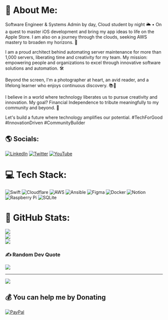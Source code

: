 # 📲 About Me:
Software Engineer & Systems Admin by day, Cloud student by night 🌥️ • On a quest to master iOS development and bring my app ideas to life on the Apple Store. I am also on a journey through the clouds, seeking AWS mastery to broaden my horizons. 🚀

I am a proud architect behind automating server maintenance for more than 1,000 servers, liberating time and creativity for my team. My mission: empowering people and organizations to excel through innovative software solutions and automation. 🛠️ 

Beyond the screen, I'm a photographer at heart, an avid reader, and a lifelong learner who enjoys continuous discovery. 📚📸

I believe in a world where technology liberates us to pursue creativity and innovation. My goal? Financial Independence to tribute meaningfully to my community and beyond. 💖

Let's build a future where technology amplifies our potential. #TechForGood #InnovationDriven #CommunityBuilder


## 🌎 Socials:
[![LinkedIn](https://img.shields.io/badge/LinkedIn-%230077B5.svg?logo=linkedin&logoColor=white)](https://linkedin.com/in/gabriel-marquez/) [![Twitter](https://img.shields.io/badge/Twitter-%231DA1F2.svg?logo=Twitter&logoColor=white)](https://twitter.com/gmarquezrivas) [![YouTube](https://img.shields.io/badge/YouTube-%23FF0000.svg?logo=YouTube&logoColor=white)](https://youtube.com/@gabrielmarquez) 

# 💻 Tech Stack:
![Swift](https://img.shields.io/badge/swift-F54A2A?style=plastic&logo=swift&logoColor=white) ![Cloudflare](https://img.shields.io/badge/Cloudflare-F38020?style=plastic&logo=Cloudflare&logoColor=white) ![AWS](https://img.shields.io/badge/AWS-%23FF9900.svg?style=plastic&logo=amazon-aws&logoColor=white) ![Ansible](https://img.shields.io/badge/ansible-%231A1918.svg?style=plastic&logo=ansible&logoColor=white) 	![Figma](https://img.shields.io/badge/figma-%23F24E1E.svg?style=plastic&logo=figma&logoColor=white) ![Docker](https://img.shields.io/badge/docker-%230db7ed.svg?style=plastic&logo=docker&logoColor=white) ![Notion](https://img.shields.io/badge/Notion-%23000000.svg?style=plastic&logo=notion&logoColor=white) ![Raspberry Pi](https://img.shields.io/badge/-RaspberryPi-C51A4A?style=plastic&logo=Raspberry-Pi) ![SQLite](https://img.shields.io/badge/sqlite-%2307405e.svg?style=plastic&logo=sqlite&logoColor=white)

# 👔 GitHub Stats:
![](https://github-readme-stats.vercel.app/api?username=marquezgabriel&theme=tokyonight&hide_border=false&include_all_commits=false&count_private=true)<br/>
![](https://github-readme-streak-stats.herokuapp.com/?user=marquezgabriel&theme=tokyonight&hide_border=false)<br/>
![](https://github-readme-stats.vercel.app/api/top-langs/?username=marquezgabriel&theme=tokyonight&hide_border=false&include_all_commits=false&count_private=true&layout=compact)

### ✍️ Random Dev Quote
![](https://quotes-github-readme.vercel.app/api?type=horizontal&theme=tokyonight)

---
[![](https://visitcount.itsvg.in/api?id=marquezgabriel&icon=0&color=1)](https://visitcount.itsvg.in)

  ## 💰 You can help me by Donating
  [![PayPal](https://img.shields.io/badge/PayPal-00457C?style=for-the-badge&logo=paypal&logoColor=white)](https://paypal.me/maverickmtl) 

